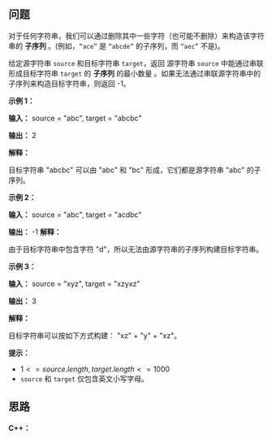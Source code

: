 ## 问题

对于任何字符串，我们可以通过删除其中一些字符（也可能不删除）来构造该字符串的 **子序列** 。(例如，`“ace”` 是 `“abcde”` 的子序列，而 `“aec”` 不是)。

给定源字符串 `source` 和目标字符串 `target`，返回 源字符串 `source` 中能通过串联形成目标字符串 `target` 的 **子序列** 的最小数量 。如果无法通过串联源字符串中的子序列来构造目标字符串，则返回 -1。

 

**示例 1：**

**输入：** source = "abc", target = "abcbc"

**输出：**  2

**解释：** 

目标字符串 "abcbc" 可以由 "abc" 和 "bc" 形成，它们都是源字符串 "abc" 的子序列。

**示例 2：**

**输入：** source = "abc", target = "acdbc"

**输出：** -1
**解释：**

由于目标字符串中包含字符 "d"，所以无法由源字符串的子序列构建目标字符串。

**示例 3：**

**输入：**  source = "xyz", target = "xzyxz"

**输出：** 3

**解释：**

目标字符串可以按如下方式构建： "xz" + "y" + "xz"。
 

**提示：**

- ${1 <= source.length, target.length <= 1000}$
- `source` 和 `target` 仅包含英文小写字母。

## 思路

**C++：**


```c++
```